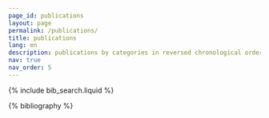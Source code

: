 ```yaml
---
page_id: publications
layout: page
permalink: /publications/
title: publications
lang: en
description: publications by categories in reversed chronological order. generated by jekyll-scholar.
nav: true
nav_order: 5
---
```


<!-- _pages/publications.md -->

<!-- Bibsearch Feature -->

{% include bib_search.liquid %}

<div class="publications">

{% bibliography %}

</div>